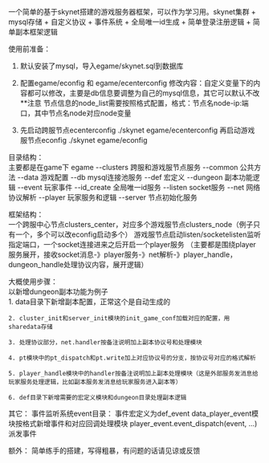 一个简单的基于skynet搭建的游戏服务器框架，可以作为学习用。skynet集群 + mysql存储 + 自定义协议 + 事件系统 + 全局唯一id生成 + 简单登录注册逻辑 + 简单副本框架逻辑

使用前准备：

1. 默认安装了mysql，导入egame/skynet.sql到数据库

2. 配置egame/econfig 和 egame/ecenterconfig
   修改内容：自定义变量下的内容都可以修改，主要是db信息要调整为自己的mysql信息，其它可以默认不改
   **注意
   节点信息的node_list需要按照格式配置，格式：节点名node-ip:端口，其中节点名node对应node变量

3. 先启动跨服节点ecenterconfig
    ./skynet egame/ecenterconfig
   再启动游戏服节点econfig
    ./skynet egame/econfig

目录结构：  
    主要都是在game下
    egame
    --clusters      跨服和游戏服节点服务
    --common        公共方法
    --data          游戏配置
    --db            mysql连接池服务
    --def           宏定义
    --dungeon       副本功能逻辑
    --event         玩家事件
    --id_create     全局唯一id服务
    --listen        socket服务
    --net           网络协议解析
    --player        玩家服务和逻辑
    --server        节点初始化服务

框架结构：  
    一个跨服中心节点clusters_center，对应多个游戏服节点clusters_node（例子只有一个，多个可以改econfig启动多个）
    游戏服节点启动listen/socketelisten监听指定端口，一个socket连接进来之后开启一个player服务
    （主要都是围绕player服务展开，接收socket消息-》player服务-》net解析-》player_handle，dungeon_handle处理协议内容，展开逻辑）

大概使用步骤：  
    以新增dungeon副本功能为例子  
    1. data目录下新增副本配置，正常这个是自动生成的

    2. cluster_init和server_init模块的init_game_conf加载对应的配置，用sharedata存储

    3. 处理协议部分，net.handler按备注说明加上副本协议号和处理模块

    4. pt模块中的pt_dispatch和pt.write加上对应协议号的分支，按协议号对应的格式解析

    5. player_handle模块中的handler按备注说明加上副本处理模块（这是外部服务发消息给玩家服务处理逻辑，比如副本服务发消息给玩家服务进入副本等）

    6. def目录下新增需要的宏定义模块和dungeon目录处理副本逻辑

其它：
    事件监听系统event目录：
        事件宏定义为def_event
        data_player_event模块按格式新增事件和对应回调处理模块
        player_event.event_dispatch(event, ...)派发事件

额外：
    简单练手的搭建，写得粗暴，有问题的话请见谅或反馈

